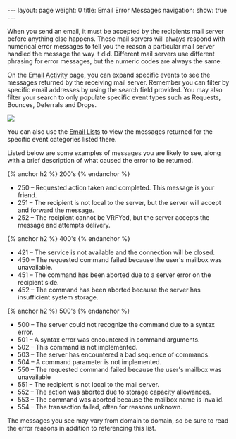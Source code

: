 --- layout: page weight: 0 title: Email Error Messages navigation: show:
true ---

When you send an email, it must be accepted by the recipients mail
server before anything else happens. These mail servers will always
respond with numerical error messages to tell you the reason a
particular mail server handled the message the way it did. Different
mail servers use different phrasing for error messages, but the numeric
codes are always the same.

On the [Email Activity](http://sendgrid.com/logs/index) page, you can
expand specific events to see the messages returned by the receiving
mail server. Remember you can filter by specific email addresses by
using the search field provided. You may also filter your search to only
populate specific event types such as Requests, Bounces, Deferrals and
Drops.

![]({{root_url}}/images/email_error_messages.png)

You can also use the [Email Lists](http://sendgrid.com/bounces/) to view
the messages returned for the specific event categories listed there.

Listed below are some examples of messages you are likely to see, along
with a brief description of what caused the error to be returned.

{% anchor h2 %} 200's {% endanchor %}

-   250 – Requested action taken and completed. This message is your
    friend.
-   251 – The recipient is not local to the server, but the server will
    accept and forward the message.
-   252 – The recipient cannot be VRFYed, but the server accepts the
    message and attempts delivery.

{% anchor h2 %} 400's {% endanchor %}

-   421 – The service is not available and the connection will be
    closed.
-   450 – The requested command failed because the user's mailbox was
    unavailable.
-   451 – The command has been aborted due to a server error on the
    recipient side.
-   452 – The command has been aborted because the server has
    insufficient system storage.

{% anchor h2 %} 500's {% endanchor %}

-   500 – The server could not recognize the command due to a syntax
    error.
-   501 – A syntax error was encountered in command arguments.
-   502 – This command is not implemented.
-   503 – The server has encountered a bad sequence of commands.
-   504 – A command parameter is not implemented.
-   550 – The requested command failed because the user's mailbox was
    unavailable
-   551 – The recipient is not local to the mail server.
-   552 – The action was aborted due to storage capacity allowances.
-   553 – The command was aborted because the mailbox name is invalid.
-   554 – The transaction failed, often for reasons unknown.

The messages you see may vary from domain to domain, so be sure to read
the error reasons in addition to referencing this list.
